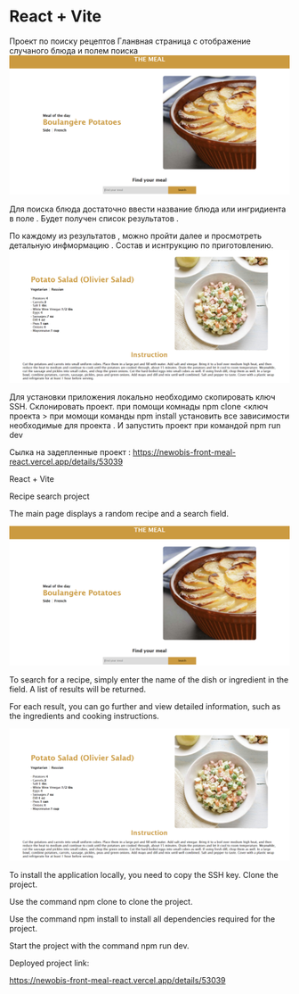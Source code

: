 # React + Vite

Проект по поиску рецептов
Гланвная страница с отображение случаного блюда и полем поиска
![Alt text](./src/assets/image.png)

Для поиска блюда достаточно ввести название блюда или ингридиента в поле . Будет получен список результатов .

По каждому из результатов , можно пройти далее и просмотреть детальную инфмормацию . Состав и иснтрукцию по приготовлению.
![Alt text](./src/assets/image1.png)

Для установки приложения локально необходимо скопировать ключ SSH. Склонировать проект.
при помощи комнады npm clone <ключ проекта >
при момощи команды npm install установить все зависимости необходимые для проекта .
И запустить проект при командой
npm run dev

Сылка на задепленные проект :
https://newobis-front-meal-react.vercel.app/details/53039

React + Vite

Recipe search project

The main page displays a random recipe and a search field.

![Alt text](./src/assets/image.png)

To search for a recipe, simply enter the name of the dish or ingredient in the field. A list of results will be returned.

For each result, you can go further and view detailed information, such as the ingredients and cooking instructions.

![Alt text](./src/assets/image1.png)

To install the application locally, you need to copy the SSH key. Clone the project.

Use the command npm clone <project key> to clone the project.

Use the command npm install to install all dependencies required for the project.

Start the project with the command npm run dev.

Deployed project link:

https://newobis-front-meal-react.vercel.app/details/53039

